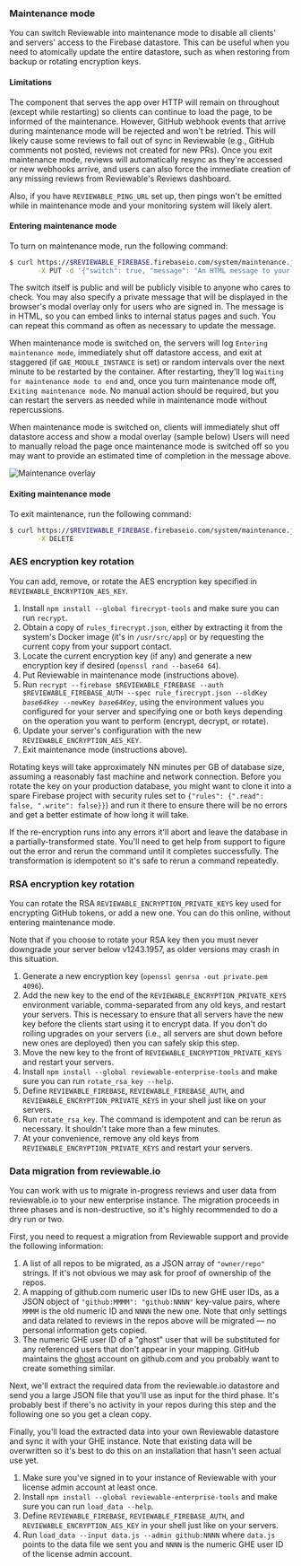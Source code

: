 ### Maintenance mode

You can switch Reviewable into maintenance mode to disable all clients' and servers' access to the Firebase datastore.  This can be useful when you need to atomically update the entire datastore, such as when restoring from backup or rotating encryption keys.

#### Limitations

The component that serves the app over HTTP will remain on throughout (except while restarting) so clients can continue to load the page, to be informed of the maintenance.  However, GitHub webhook events that arrive during maintenance mode will be rejected and won't be retried.  This will likely cause some reviews to fall out of sync in Reviewable (e.g., GitHub comments not posted, reviews not created for new PRs).  Once you exit maintenance mode, reviews will automatically resync as they're accessed or new webhooks arrive, and users can also force the immediate creation of any missing reviews from Reviewable's Reviews dashboard.

Also, if you have `REVIEWABLE_PING_URL` set up, then pings won't be emitted while in maintenance mode and your monitoring system will likely alert.

#### Entering maintenance mode

To turn on maintenance mode, run the following command:

```bash
$ curl https://$REVIEWABLE_FIREBASE.firebaseio.com/system/maintenance.json?auth=$REVIEWABLE_FIREBASE_AUTH \
       -X PUT -d '{"switch": true, "message": "An HTML message to your users."}'
```

The switch itself is public and will be publicly visible to anyone who cares to check.  You may also specify a private message that will be displayed in the browser's modal overlay only for users who are signed in.  The message is in HTML, so you can embed links to internal status pages and such.  You can repeat this command as often as necessary to update the message.

When maintenance mode is switched on, the servers will log `Entering maintenance mode`, immediately shut off datastore access, and exit at staggered (if `GAE_MODULE_INSTANCE` is set) or random intervals over the next minute to be restarted by the container.  After restarting, they'll log `Waiting for maintenance mode to end` and, once you turn maintenance mode off, `Exiting maintenance mode`.  No manual action should be required, but you can restart the servers as needed while in maintenance mode without repercussions.

When maintenance mode is switched on, clients will immediately shut off datastore access and show a modal overlay (sample below)  Users will need to manually reload the page once maintenance mode is switched off so you may want to provide an estimated time of completion in the message above.

![Maintenance overlay](https://raw.githubusercontent.com/Reviewable/Reviewable/master/enterprise/images/maintenance.png)

#### Exiting maintenance mode

To exit maintenance, run the following command:

```bash
$ curl https://$REVIEWABLE_FIREBASE.firebaseio.com/system/maintenance.json?auth=$REVIEWABLE_FIREBASE_AUTH \
       -X DELETE
```

### AES encryption key rotation

You can add, remove, or rotate the AES encryption key specified in `REVIEWABLE_ENCRYPTION_AES_KEY`.

1. Install `npm install --global firecrypt-tools` and make sure you can run `recrypt`.
2. Obtain a copy of `rules_firecrypt.json`, either by extracting it from the system's Docker image (it's in `/usr/src/app`) or by requesting the current copy from your support contact.
3. Locate the current encryption key (if any) and generate a new encryption key if desired (`openssl rand --base64 64`).
4. Put Reviewable in maintenance mode (instructions above).
5. Run <code>recrypt --firebase $REVIEWABLE_FIREBASE --auth $REVIEWABLE_FIREBASE_AUTH --spec rule_firecrypt.json --oldKey <i>base64key</i> --newKey <i>base64Key</i></code>, using the environment values you configured for your server and specifying one or both keys depending on the operation you want to perform (encrypt, decrypt, or rotate).
6. Update your server's configuration with the new `REVIEWABLE_ENCRYPTION_AES_KEY`.
7. Exit maintenance mode (instructions above).

Rotating keys will take approximately NN minutes per GB of database size, assuming a reasonably fast machine and network connection.  Before you rotate the key on your production database, you might want to clone it into a spare Firebase project with security rules set to `{"rules": {".read": false, ".write": false}}`) and run it there to ensure there will be no errors and get a better estimate of how long it will take.

If the re-encryption runs into any errors it'll abort and leave the database in a partially-transformed state.  You'll need to get help from support to figure out the error and rerun the command until it completes successfully.  The transformation is idempotent so it's safe to rerun a command repeatedly.

### RSA encryption key rotation

You can rotate the RSA `REVIEWABLE_ENCRYPTION_PRIVATE_KEYS` key used for encrypting GitHub tokens, or add a new one.  You can do this online, without entering maintenance mode.

Note that if you choose to rotate your RSA key then you must never downgrade your server below v1243.1957, as older versions may crash in this situation.

1. Generate a new encryption key (`openssl genrsa -out private.pem 4096`).
2. Add the new key to the end of the `REVIEWABLE_ENCRYPTION_PRIVATE_KEYS` environment variable, comma-separated from any old keys, and restart your servers.  This is necessary to ensure that all servers have the new key before the clients start using it to encrypt data.  If you don't do rolling upgrades on your servers (i.e., all servers are shut down before new ones are deployed) then you can safely skip this step.
3. Move the new key to the front of `REVIEWABLE_ENCRYPTION_PRIVATE_KEYS` and restart your servers.
4. Install `npm install --global reviewable-enterprise-tools` and make sure you can run `rotate_rsa_key --help`.
5. Define `REVIEWABLE_FIREBASE`, `REVIEWABLE_FIREBASE_AUTH`, and `REVIEWABLE_ENCRYPTION_PRIVATE_KEYS` in your shell just like on your servers.
6. Run `rotate_rsa_key`.  The command is idempotent and can be rerun as necessary.  It shouldn't take more than a few minutes.
7. At your convenience, remove any old keys from `REVIEWABLE_ENCRYPTION_PRIVATE_KEYS` and restart your servers.

### Data migration from reviewable.io

You can work with us to migrate in-progress reviews and user data from reviewable.io to your new enterprise instance.  The migration proceeds in three phases and is non-destructive, so it's highly recommended to do a dry run or two.

First, you need to request a migration from Reviewable support and provide the following information:
1. A list of all repos to be migrated, as a JSON array of `"owner/repo"` strings.  If it's not obvious we may ask for proof of ownership of the repos.
2. A mapping of github.com numeric user IDs to new GHE user IDs, as a JSON object of `"github:MMMM": "github:NNNN"` key-value pairs, where `MMMM` is the old numeric ID and `NNNN` the new one.  Note that only settings and data related to reviews in the repos above will be migrated &mdash; no personal information gets copied.
3. The numeric GHE user ID of a "ghost" user that will be substituted for any referenced users that don't appear in your mapping.  GitHub maintains the [ghost](https://github.com/ghost) account on github.com and you probably want to create something similar.

Next, we'll extract the required data from the reviewable.io datastore and send you a large JSON file that you'll use as input for the third phase.  It's probably best if there's no activity in your repos during this step and the following one so you get a clean copy.

Finally, you'll load the extracted data into your own Reviewable datastore and sync it with your GHE instance.  Note that existing data will be overwritten so it's best to do this on an installation that hasn't seen actual use yet.
1. Make sure you've signed in to your instance of Reviewable with your license admin account at least once.
2. Install `npm install --global reviewable-enterprise-tools` and make sure you can run `load_data --help`.
3. Define `REVIEWABLE_FIREBASE`, `REVIEWABLE_FIREBASE_AUTH`, and `REVIEWABLE_ENCRYPTION_AES_KEY` in your shell just like on your servers.
4. Run `load_data --input data.js --admin github:NNNN` where `data.js` points to the data file we sent you and `NNNN` is the numeric GHE user ID of the license admin account.
